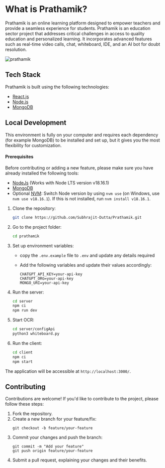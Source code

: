 # What is Prathamik?

Prathamik is an online learning platform designed to empower teachers and provide a seamless experience for students. Prathamik is an education sector project that addresses critical challenges in access to quality education and personalized learning. It
incorporates advanced features such as real-time video calls, chat, whiteboard, IDE, and an AI bot for doubt resolution.

![prathamik](https://github.com/Subhrajit-Dutta/Prathamik/assets/98512995/0ae12d36-f281-4c78-84e6-08e91965197c)

## Tech Stack

Prathamik is built using the following technologies:

- [React.js](https://react.dev/)
- [Node.js](https://nodejs.org/en)
- [MongoDB](https://www.mongodb.com/)

## Local Development

This environment is fully on your computer and requires each dependency (for example MongoDB) to be installed and set up, but it gives you the most flexibility for customization.

#### Prerequisites

Before contributing or adding a new feature, please make sure you have already installed the following tools:

- [NodeJs](https://nodejs.org/en/download/) (Works with Node LTS version v18.16.1)
- [MongoDB](https://www.mongodb.com/home)
- Optional [NVM](https://github.com/nvm-sh/nvm): Switch Node version by using `nvm use` (on Windows, use `nvm use v18.16.1`). If this is not installed, run `nvm install v18.16.1`.

1. Clone the repository:

   ```bash
   git clone https://github.com/Subhrajit-Dutta/Prathamik.git
   ```

2. Go to the project folder:

   ```bash
   cd prathamik
   ```

3. Set up environment variables:

   - copy the `.env.example` file to `.env` and update any details required
   - Add the following variables and update their values accordingly:

     ```plaintext
     CHATGPT_API_KEY=your-api-key
     CHATGPT_ORG=your-api-key
     MONGO_URI=your-api-key
     ```

4. Run the server:

   ```bash
   cd server
   npm ci
   npm run dev
   ```
5. Start OCR:

   ```bash
   cd server/configApi
   python3 whiteboard.py
   ```

6. Run the client:

   ```bash
   cd client
   npm ci
   npm start
   ```

The application will be accessible at `http://localhost:3000/`.

## Contributing

Contributions are welcome! If you'd like to contribute to the project, please follow these steps:

1. Fork the repository.
2. Create a new branch for your feature/fix:
   ```plaintext
   git checkout -b feature/your-feature
   ```
3. Commit your changes and push the branch:
   ```plaintext
   git commit -m "Add your feature"
   git push origin feature/your-feature
   ```
4. Submit a pull request, explaining your changes and their benefits.
